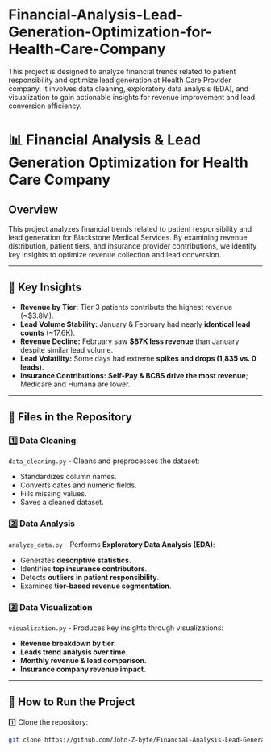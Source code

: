 # Financial-Analysis-Lead-Generation-Optimization-for-Health-Care-Company
This project is designed to analyze financial trends related to patient responsibility and optimize lead generation at Health Care Provider company. It involves data cleaning, exploratory data analysis (EDA), and visualization to gain actionable insights for revenue improvement and lead conversion efficiency.

# 📊 Financial Analysis & Lead Generation Optimization for Health Care Company

## **Overview**
This project analyzes financial trends related to patient responsibility and lead generation for Blackstone Medical Services. By examining revenue distribution, patient tiers, and insurance provider contributions, we identify key insights to optimize revenue collection and lead conversion.

---

## **📌 Key Insights**
- **Revenue by Tier:** Tier 3 patients contribute the highest revenue (~$3.8M).
- **Lead Volume Stability:** January & February had nearly **identical lead counts** (~17.6K).
- **Revenue Decline:** February saw **$87K less revenue** than January despite similar lead volume.
- **Lead Volatility:** Some days had extreme **spikes and drops (1,835 vs. 0 leads)**.
- **Insurance Contributions:** **Self-Pay & BCBS drive the most revenue**; Medicare and Humana are lower.

---

## **📁 Files in the Repository**
### **1️⃣ Data Cleaning**
`data_cleaning.py` - Cleans and preprocesses the dataset:
- Standardizes column names.
- Converts dates and numeric fields.
- Fills missing values.
- Saves a cleaned dataset.

### **2️⃣ Data Analysis**
`analyze_data.py` - Performs **Exploratory Data Analysis (EDA)**:
- Generates **descriptive statistics**.
- Identifies **top insurance contributors**.
- Detects **outliers in patient responsibility**.
- Examines **tier-based revenue segmentation**.

### **3️⃣ Data Visualization**
`visualization.py` - Produces key insights through visualizations:
- **Revenue breakdown by tier.**
- **Leads trend analysis over time.**
- **Monthly revenue & lead comparison.**
- **Insurance company revenue impact.**
---
## **🚀 How to Run the Project**
1️⃣ Clone the repository:
```bash
git clone https://github.com/John-Z-byte/Financial-Analysis-Lead-Generation-Optimization-for-Health-Care-Company.git

